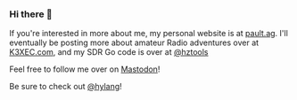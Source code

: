 ### Hi there 👋

If you're interested in more about me, my personal website is at [pault.ag](https://pault.ag/).
I'll eventually be posting more about amateur Radio adventures over at
[K3XEC.com](https://k3xec.com/), and my SDR Go code is over at [@hztools](https://github.com/hztools)

Feel free to follow me over on <a rel="me" href="https://soylent.green/@paul">Mastodon</a>!

Be sure to check out [@hylang](https://github.com/hylang)!
